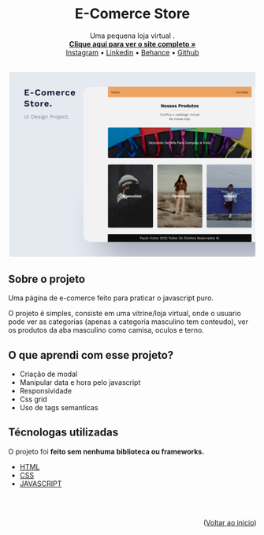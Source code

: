 <div align="center" id="top">
    

  <h1 align="center">E-Comerce Store</h3>

  <p align="center">
    Uma pequena loja virtual .
    <br>
    <a href="https://paulopbi.github.io/e-comerce/" target="_blank">
      <strong>
      Clique aqui para ver o site completo »
      </strong> 
    </a>
    <br>
    <a href="https://www.instagram.com/paulopbi_/" target="_blank">Instagram</a>
    •
    <a href="https://www.linkedin.com/in/paulopbi/" target="_blank">Linkedin</a>
    •
    <a href="https://www.behance.net/paulopbi" target="_blank">Behance</a> 
    •
    <a href="https://github.com/paulopbi" target="_blank">Github</a>
  </p>
</div>

<br>

<div align="center">
  <img src="./assets/cover.png" alt="Logo" width="500em">
</div>

## Sobre o projeto

Uma página de e-comerce feito para praticar o javascript puro. <br>

O projeto é simples, consiste em uma vitrine/loja virtual, onde o usuario pode ver as categorias (apenas a categoria masculino tem conteudo), ver os produtos da aba masculino como camisa, oculos e terno.

## O que aprendi com esse projeto?

- Criação de modal
- Manipular data e hora pelo javascript
- Responsividade
- Css grid
- Uso de tags semanticas

## Técnologas utilizadas

O projeto foi **feito sem nenhuma biblioteca ou frameworks.**

- [HTML](https://developer.mozilla.org/pt-BR/docs/Web/HTML)
- [CSS](https://developer.mozilla.org/en-US/docs/Web/CSS)
- [JAVASCRIPT](https://developer.mozilla.org/en-US/docs/Web/JavaScript)


<br><br>

<p align="right">(<a href="#top">Voltar ao inicio</a>)</p>

